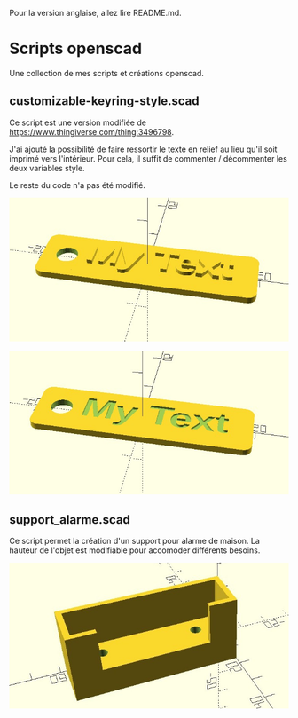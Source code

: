 Pour la version anglaise, allez lire README.md.

# Scripts openscad

Une collection de mes scripts et créations openscad.

## customizable-keyring-style.scad

Ce script est une version modifiée de https://www.thingiverse.com/thing:3496798.

J'ai ajouté la possibilité de faire ressortir le texte en relief au lieu qu'il soit imprimé vers l'intérieur. Pour cela, il suffit de commenter / décommenter les deux variables style.

Le reste du code n'a pas été modifié.

![Porte-clefs texte ressortant](/img/keychain_out.jpg)

![Porte-clefs texte rentrant](/img/keychain_in.jpg)

## support_alarme.scad

Ce script permet la création d'un support pour alarme de maison. La hauteur de l'objet est modifiable pour accomoder différents besoins.

![Support d'alarme](/img/support_alarme.jpg)
